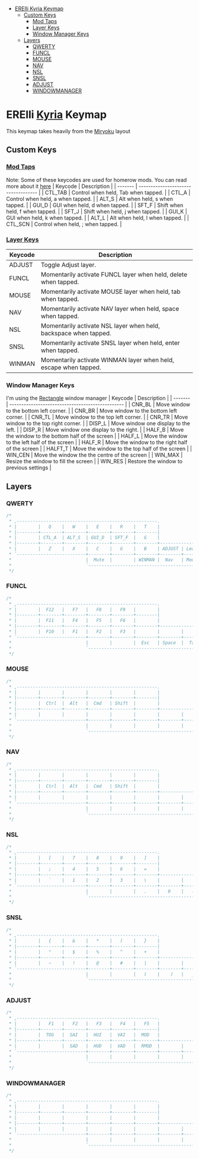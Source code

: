 - [ERElli Kyria Keymap](#erelli-kyria-keymap)
  - [Custom Keys](#custom-keys)
    - [Mod Taps](#mod-taps)
    - [Layer Keys](#layer-keys)
    - [Window Manager Keys](#window-manager-keys)
  - [Layers](#layers)
    - [QWERTY](#qwerty)
    - [FUNCL](#funcl)
    - [MOUSE](#mouse)
    - [NAV](#nav)
    - [NSL](#nsl)
    - [SNSL](#snsl)
    - [ADJUST](#adjust)
    - [WINDOWMANAGER](#windowmanager)
# ERElli [Kyria](https://github.com/splitkb/kyria) Keymap
This keymap takes heavily from the [Miryoku](https://github.com/manna-harbour/qmk_firmware/tree/miryoku/users/manna-harbour_miryoku) layout
## Custom Keys
### [Mod Taps](https://docs.qmk.fm/#/mod_tap)
Note: Some of these keycodes are used for homerow mods. You can read more about it [here](https://precondition.github.io/home-row-mods)
| Keycode | Description                         |
| ------- | ----------------------------------- |
| CTL_TAB | Control when held, Tab when tapped. |
| CTL_A   | Control when held, a when tapped.   |
| ALT_S   | Alt when held, s when tapped.       |
| GUI_D   | GUI when held, d when tapped.       |
| SFT_F   | Shift when held, f when tapped.     |
| SFT_J   | Shift when held, j when tapped.     |
| GUI_K   | GUI when held, k when tapped.       |
| ALT_L   | Alt when held, l when tapped.       |
| CTL_SCN | Control when held, ; when tapped.   |

### [Layer Keys](https://docs.qmk.fm/#/feature_layers)
| Keycode | Description                                                                |
| ------- | -------------------------------------------------------------------------- |
| ADJUST  | Toggle Adjust layer.                                                       |
| FUNCL   | Momentarily activate FUNCL layer when held, delete when tapped.            |
| MOUSE   | Momentarily activate MOUSE layer when held, tab when tapped.               |
| NAV     | Momentarily activate NAV layer when held, space when tapped.               |
| NSL     | Momentarily activate NSL layer when held, backspace when tapped.           |
| SNSL    | Momentarily activate SNSL layer when held, enter when tapped.              |
| WINMAN  | Momentarily activate WINMAN layer when held, escape when tapped.           |

### Window Manager Keys
I'm using the [Rectangle](https://github.com/rxhanson/Rectangle) window manager
| Keycode | Description                                      |
| ------- | ------------------------------------------------ |
| CNR_BL  | Move window to the bottom left corner.           |
| CNR_BR  | Move window to the bottom left corner.           |
| CNR_TL  | Move window to the top left corner.              |
| CNR_TR  | Move window to the top right corner.             |
| DISP_L  | Move window one display to the left.             |
| DISP_R  | Move window one display to the right.            |
| HALF_B  | Move the window to the bottom half of the screen |
| HALF_L  | Move the window to the left half of the screen   |
| HALF_R  | Move the window to the right half of the screen  |
| HALFT_T | Move the window to the top half of the screen    |
| WIN_CEN | Move the window the the centre of the screen     |
| WIN_MAX | Resize the window to fill the screen             |
| WIN_RES | Restore the window to previous settings          |


## Layers
### QWERTY
```c
/*
 * ,-----------------------------------------------------.                                      ,-----------------------------------------------------.
 * |        |   Q    |   W    |   E    |   R    |   T    |                                      |   Y    |   U    |   I    |   O    |   P    |        |
 * |--------+--------+--------+--------+--------+--------|                                      |--------+--------+--------+--------+--------+--------|
 * |        | CTL_A  | ALT_S  | GUI_D  | SFT_F  |   G    |                                      |   H    | SFT_J  | GUI_K  | ALT_L  | CTL_SCN|        |
 * |--------+--------+--------+--------+--------+--------+-----------------.  ,-----------------+--------+--------+--------+--------+--------+--------|
 * |        |   Z    |   X    |   C    |   G    |   B    | ADJUST | Leader |  | Leader |        |   N    |   M    |  ,  <  |  .  >  |  /  ?  |        |
 * `--------------------------+--------+--------+--------+--------+--------|  |--------+--------+--------+--------+--------+--------------------------'
 *                            |  Mute  |        | WINMAN |  Nav   | Mouse  |  |  SNSL  |  NSL   | FUNCL  |        |  DEL   |
 *                            `--------------------------------------------'  `--------------------------------------------'
 */
```

### FUNCL
```c
/*
 * ,-----------------------------------------------------.                                      ,-----------------------------------------------------.
 * |        |  F12   |   F7   |   F8   |   F9   |        |                                      |        |        |        |        |        |        |
 * |--------+--------+--------+--------+--------+--------|                                      |--------+--------+--------+--------+--------+--------|
 * |        |  F11   |   F4   |   F5   |   F6   |        |                                      |        | Shift  |  Cmd   |  Alt   |  Ctrl  |        |
 * |--------+--------+--------+--------+--------+--------+-----------------.  ,-----------------+--------+--------+--------+--------+--------+--------|
 * |        |  F10   |   F1   |   F2   |   F3   |        |        |        |  |        |        |        |        |        |        |        |        |
 * `--------------------------+--------+--------+--------+--------+--------|  |--------+--------+--------+--------+--------+--------------------------'
 *                            |        |        |  Esc   | Space  |  Tab   |  |        |        |        |        |        |
 *                            `--------------------------------------------'  `--------------------------------------------'
 */
```

### MOUSE
```c
/*
 * ,-----------------------------------------------------.                                      ,-----------------------------------------------------.
 * |        |        |        |        |        |        |                                      |        |        |        |        |        |        |
 * |--------+--------+--------+--------+--------+--------|                                      |--------+--------+--------+--------+--------+--------|
 * |        |  Ctrl  |  Alt   |  Cmd   | Shift  |        |                                      |        |  MC L  |  MC D  |  MC U  |  MC R  |        |
 * |--------+--------+--------+--------+--------+--------+-----------------.  ,-----------------+--------+--------+--------+--------+--------+--------|
 * |        |        |        |        |        |        |        |        |  |        |        |        |  MW L  |  MW D  |  MW U  |  MW R  |        |
 * `--------------------------+--------+--------+--------+--------+--------|  |--------+--------+--------+--------+--------+--------------------------'
 *                            |        |        |        |        |        |  |  MB1   |  MB2   |  MB3   |        |        |
 *                            `--------------------------------------------'  `--------------------------------------------'
 */
```

### NAV
```c
/*
 * ,-----------------------------------------------------.                                      ,-----------------------------------------------------.
 * |        |        |        |        |        |        |                                      |  Undo  |  Cut   |  Copy  | Paste  |  Redo  |        |
 * |--------+--------+--------+--------+--------+--------|                                      |--------+--------+--------+--------+--------+--------|
 * |        |  Ctrl  |  Alt   |  Cmd   | Shift  |        |                                      |  Caps  |  Left  |  Down  |   Up   | Right  |        |
 * |--------+--------+--------+--------+--------+--------+-----------------.  ,-----------------+--------+--------+--------+--------+--------+--------|
 * |        |        |        |        |        |        |        |        |  |        |        |        |  Home  | Pg Dn  | Pg Up  |  End   |        |
 * `--------------------------+--------+--------+--------+--------+--------|  |--------+--------+--------+--------+--------+--------------------------'
 *                            |        |        |        |        |        |  | Enter  |  Bspc  | Delete |        |        |
 *                            `--------------------------------------------'  `--------------------------------------------'
 */
```

### NSL
```c
/*
 * ,-----------------------------------------------------.                                      ,-----------------------------------------------------.
 * |        |   [    |   7    |   8    |   9    |   ]    |                                      |        |        |        |        |        |        |
 * |--------+--------+--------+--------+--------+--------|                                      |--------+--------+--------+--------+--------+--------|
 * |        |   ;    |   4    |   5    |   6    |   =    |                                      |        | Shift  |  Cmd   |  Alt   |  Ctrl  |        |
 * |--------+--------+--------+--------+--------+--------+-----------------.  ,-----------------+--------+--------+--------+--------+--------+--------|
 * |        |   `    |   1    |   2    |   3    |   \    |        |        |  |        |        |        |        |        |        |        |        |
 * `--------------------------+--------+--------+--------+--------+--------|  |--------+--------+--------+--------+--------+--------------------------'
 *                            |        |        |   .    |   0    |   -    |  |        |        |        |        |        |
 *                            `--------------------------------------------'  `--------------------------------------------'
 */
```

### SNSL
```c
/*
 * ,-----------------------------------------------------.                                      ,-----------------------------------------------------.
 * |        |   {    |   &    |   *    |   (    |   }    |                                      |        |        |        |        |        |        |
 * |--------+--------+--------+--------+--------+--------|                                      |--------+--------+--------+--------+--------+--------|
 * |        |   "    |   $    |   %    |   ^    |   +    |                                      |        | Shift  |  Cmd   |  Alt   |  Ctrl  |        |
 * |--------+--------+--------+--------+--------+--------+-----------------.  ,-----------------+--------+--------+--------+--------+--------+--------|
 * |        |   ~    |   !    |   @    |   #    |   |    |        |        |  |        |        |        |        |        |        |        |        |
 * `--------------------------+--------+--------+--------+--------+--------|  |--------+--------+--------+--------+--------+--------------------------'
 *                            |        |        |   (    |    )   |   _    |  |        |        |        |        |        |
 *                            `--------------------------------------------'  `--------------------------------------------'
 */
```

### ADJUST
```c
/*
 * ,-----------------------------------------------------.                                      ,-----------------------------------------------------.
 * |        |   F1   |   F2   |   F3   |   F4   |   F5   |                                      |   F6   |   F7   |   F8   |   F9   |  F10   |        |
 * |--------+--------+--------+--------+--------+--------|                                      |--------+--------+--------+--------+--------+--------|
 * |        |  TOG   |  SAI   |  HUI   |  VAI   |  MOD   |                                      |        |  BRMU  |        |  F11   |  F12   |        |
 * |--------+--------+--------+--------+--------+--------+-----------------.  ,-----------------+--------+--------+--------+--------+--------+--------|
 * |        |        |  SAD   |  HUD   |  VAD   |  RMOD  |        |        |  |        |        |        |  BRMD  |        |        |        |        |
 * `--------------------------+--------+--------+--------+--------+--------|  |--------+--------+--------+--------+--------+--------------------------'
 *                            |        |        |        |        |        |  |        |        |        |        |        |
 *                            `--------------------------------------------'  `--------------------------------------------'
 */
```

### WINDOWMANAGER
```c
/*
 * ,-----------------------------------------------------.                                      ,-----------------------------------------------------.
 * |        |        |        |        |        |        |                                      |  Max   | CNR_TL | CNR_TR | CNR_BL | CNR_BR |        |
 * |--------+--------+--------+--------+--------+--------|                                      |--------+--------+--------+--------+--------+--------|
 * |        |        |        |        |        |        |                                      |  Cen   | HALF_L | HALF_B | HALF_T | HALF_R |        |
 * |--------+--------+--------+--------+--------+--------+-----------------.  ,-----------------+--------+--------+--------+--------+--------+--------|
 * |        |        |        |        |        |        |        |        |  |        |        | NewWin | DISP_L |        |        | DISP_R |        |
 * `--------------------------+--------+--------+--------+--------+--------|  |--------+--------+--------+--------+--------+--------------------------'
 *                            |        |        |        |        |        |  |        | WS LFT | WS_RGT |        |  Res   |
 *                            `--------------------------------------------'  `--------------------------------------------'
 */
```

<!--
TEMPLATE
/*
 * ,-----------------------------------------------------.                                      ,-----------------------------------------------------.
 * |        |        |        |        |        |        |                                      |        |        |        |        |        |        |
 * |--------+--------+--------+--------+--------+--------|                                      |--------+--------+--------+--------+--------+--------|
 * |        |        |        |        |        |        |                                      |        |        |        |        |        |        |
 * |--------+--------+--------+--------+--------+--------+-----------------.  ,-----------------+--------+--------+--------+--------+--------+--------|
 * |        |        |        |        |        |        |        |        |  |        |        |        |        |        |        |        |        |
 * `--------------------------+--------+--------+--------+--------+--------|  |--------+--------+--------+--------+--------+--------------------------'
 *                            |        |        |        |        |        |  |        |        |        |        |        |
 *                            `--------------------------------------------'  `--------------------------------------------'
 */
 -->
